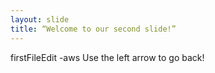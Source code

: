 ```yaml
---
layout: slide
title: “Welcome to our second slide!”
---
```

firstFileEdit -aws
Use the left arrow to go back!
